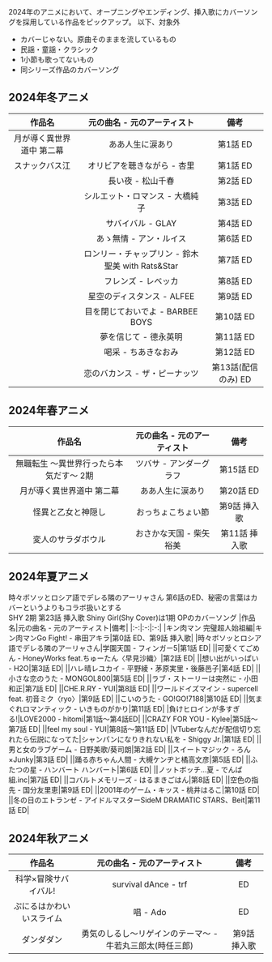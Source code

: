 2024年のアニメにおいて、オープニングやエンディング、挿入歌にカバーソングを採用している作品をピックアップ。
以下、対象外
- カバーじゃない。原曲そのままを流しているもの
- 民謡・童謡・クラシック
- 1小節も歌ってないもの
- 同シリーズ作品のカバーソング
  
## 2024年冬アニメ

|作品名|元の曲名 - 元のアーティスト|備考|
|:-:|:-:|:-:|
|月が導く異世界道中 第二幕|ああ人生に涙あり|第1話 ED|
|スナックバス江|オリビアを聴きながら - 杏里|第1話 ED|
||長い夜 - 松山千春|第2話 ED|
||シルエット・ロマンス - 大橋純子|第3話 ED|
||サバイバル - GLAY|第4話 ED|
||あゝ無情 - アン・ルイス|第6話 ED|
||ロンリー・チャップリン - 鈴木聖美 with Rats&Star|第7話 ED|
||フレンズ - レベッカ|第8話 ED|
||星空のディスタンス - ALFEE|第9話 ED|
||目を閉じておいでよ - BARBEE BOYS|第10話 ED|
||夢を信じて - 德永英明|第11話 ED|
||喝采 - ちあきなおみ|第12話 ED|
||恋のバカンス - ザ・ピーナッツ|第13話(配信のみ) ED|

## 2024年春アニメ

|作品名|元の曲名 - 元のアーティスト|備考|
|:-:|:-:|:-:|
|無職転生 〜異世界行ったら本気だす〜 2期|ツバサ - アンダーグラフ|第15話 ED|
|月が導く異世界道中 第二幕|ああ人生に涙あり|第20話 ED|
|怪異と乙女と神隠し|おっちょこちょい節|第9話 挿入歌|
|変人のサラダボウル|おさかな天国 - 柴矢裕美|第11話 挿入歌|

## 2024年夏アニメ
時々ボソッとロシア語でデレる隣のアーリャさん 第6話のED、秘密の言葉はカバーというよりもコラボ扱いとする  
SHY 2期 第23話 挿入歌 Shiny Girl(Shy Cover)は1期 OPのカバーソング
|作品名|元の曲名 - 元のアーティスト|備考|
|:-:|:-:|:-:|
|キン肉マン 完璧超人始祖編|キン肉マンGo Fight! - 串田アキラ|第0話 ED、第9話 挿入歌|
|時々ボソッとロシア語でデレる隣のアーリャさん|学園天国 - フィンガー5|第1話 ED|
||可愛くてごめん - HoneyWorks feat.ちゅーたん〈早見沙織〉|第2話 ED|
||想い出がいっぱい - H2O|第3話 ED|
||ハレ晴レユカイ - 平野綾・茅原実里・後藤邑子|第4話 ED|
||小さな恋のうた - MONGOL800|第5話 ED|
||ラブ・ストーリーは突然に - 小田和正|第7話 ED|
||CHE.R.RY - YUI|第8話 ED|
||ワールドイズマイン - supercell feat. 初音ミク〈ryo〉|第9話 ED|
||こいのうた - GO!GO!7188|第10話 ED|
||気まぐれロマンティック - いきものがかり|第11話 ED|
|負けヒロインが多すぎる!|LOVE2000 - hitomi|第1話～第4話ED|
||CRAZY FOR YOU - Kylee|第5話～第7話 ED|
||feel my soul - YUI|第8話～第11話 ED|
|VTuberなんだが配信切り忘れたら伝説になってた|シャンパンになりきれない私を - Shiggy Jr.|第1話 ED|
||男と女のラブゲーム - 日野美歌/葵司朗|第2話 ED|
||スイートマジック - ろん×Junky|第3話 ED|
||踊る赤ちゃん人間 - 大槻ケンヂと橘高文彦|第5話 ED|
||ふたつの星 - ハンバート ハンバート|第6話 ED|
||ノットボッチ...夏 - でんぱ組.inc|第7話 ED|
||コバルトメモリーズ - はるまきごはん|第8話 ED|
||空色の指先 - 国分友里恵|第9話 ED|
||2001年のゲーム・キッス - 桃井はるこ|第10話 ED|
||冬の日のエトランゼ - アイドルマスターSideM DRAMATIC STARS、Beit|第11話 ED|

## 2024年秋アニメ
|作品名|元の曲名 - 元のアーティスト|備考|
|:-:|:-:|:-:|
|科学×冒険サバイバル!|survival dAnce - trf|ED|
|ぷにるはかわいいスライム|唱 - Ado|ED|
|ダンダダン|勇気のしるし〜リゲインのテーマ〜 - 牛若丸三郎太(時任三郎)|第9話 挿入歌|
